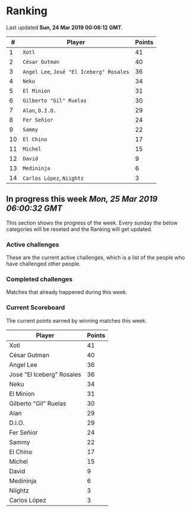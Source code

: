 # Ranking

Last updated **Sun, 24 Mar 2019 00:06:12 GMT**.

|#|Player|Points|
|---|---|---|
|1|`Xotl`|41|
|2|`César Gutman`|40|
|3|`Angel Lee`, `José "El Iceberg" Rosales`|36|
|4|`Neku`|34|
|5|`El Minion`|31|
|6|`Gilberto "Gil" Ruelas`|30|
|7|`Alan`, `D.I.O.`|29|
|8|`Fer Señior`|24|
|9|`Sammy`|22|
|10|`El Chino`|17|
|11|`Michel`|15|
|12|`David`|9|
|13|`Medininja`|6|
|14|`Carlos López`, `Niightz`|3|

## In progress this week *Mon, 25 Mar 2019 06:00:32 GMT*
This section shows the progress of the week. Every sunday the below categories will be reseted and the Ranking will get updated.

### Active challenges
These are the current active challenges, which is a list of the people who have challenged other people.



### Completed challenges
Matches that already happened during this week.



### Current Scoreboard
The current points earned by winning matches this week.

|Player|Points|
|---|---|
|Xotl|41|
|César Gutman|40|
|Angel Lee|36|
|José "El Iceberg" Rosales|36|
|Neku|34|
|El Minion|31|
|Gilberto "Gil" Ruelas|30|
|Alan|29|
|D.I.O.|29|
|Fer Señior|24|
|Sammy|22|
|El Chino|17|
|Michel|15|
|David|9|
|Medininja|6|
|Niightz|3|
|Carlos López|3|